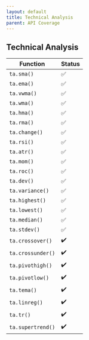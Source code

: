 ```yaml
---
layout: default
title: Technical Analysis
parent: API Coverage
---
```


## Technical Analysis

| Function          | Status |
| ----------------- | ------ |
| `ta.sma()`        | ✅     |
| `ta.ema()`        | ✅     |
| `ta.vwma()`       | ✅     |
| `ta.wma()`        | ✅     |
| `ta.hma()`        | ✅     |
| `ta.rma()`        | ✅     |
| `ta.change()`     | ✅     |
| `ta.rsi()`        | ✅     |
| `ta.atr()`        | ✅     |
| `ta.mom()`        | ✅     |
| `ta.roc()`        | ✅     |
| `ta.dev()`        | ✅     |
| `ta.variance()`   | ✅     |
| `ta.highest()`    | ✅     |
| `ta.lowest()`     | ✅     |
| `ta.median()`     | ✅     |
| `ta.stdev()`      | ✅     |
| `ta.crossover()`  | ✔️     |
| `ta.crossunder()` | ✔️     |
| `ta.pivothigh()`  | ✔️     |
| `ta.pivotlow()`   | ✔️     |
| `ta.tema()`       | ✔️     |
| `ta.linreg()`     | ✔️     |
| `ta.tr()`         | ✔️     |
| `ta.supertrend()` | ✔️     |
